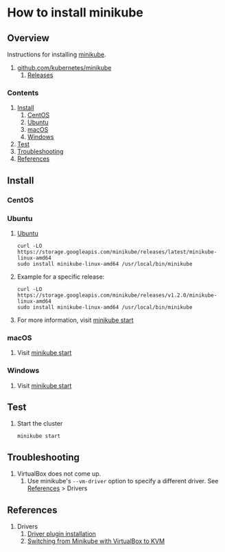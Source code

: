 # How to install minikube

## Overview

Instructions for installing [minikube](https://kubernetes.io/docs/tasks/tools/install-minikube/).

1. [github.com/kubernetes/minikube](https://github.com/kubernetes/minikube)
    1. [Releases](https://github.com/kubernetes/minikube/releases)

### Contents

1. [Install](#install)
    1. [CentOS](#centos)
    1. [Ubuntu](#ubuntu)
    1. [macOS](#macos)
    1. [Windows](#windows)
1. [Test](#test)
1. [Troubleshooting](#troubleshooting)
1. [References](#references)

## Install

### CentOS

### Ubuntu

1. [Ubuntu](https://kubernetes.io/docs/tasks/tools/install-minikube/#linux)

    ```console
    curl -LO https://storage.googleapis.com/minikube/releases/latest/minikube-linux-amd64
    sudo install minikube-linux-amd64 /usr/local/bin/minikube
    ```

1. Example for a specific release:

    ```console
    curl -LO https://storage.googleapis.com/minikube/releases/v1.2.0/minikube-linux-amd64
    sudo install minikube-linux-amd64 /usr/local/bin/minikube
    ```

1. For more information, visit [minikube start](https://minikube.sigs.k8s.io/docs/start/)

### macOS

1. Visit [minikube start](https://minikube.sigs.k8s.io/docs/start/)

### Windows

1. Visit [minikube start](https://minikube.sigs.k8s.io/docs/start/)

## Test

1. Start the cluster

    ```console
    minikube start
    ```

## Troubleshooting

1. VirtualBox does not come up.
    1. Use minikube's `--vm-driver` option to specify a different driver.
       See [References](#references) > Drivers

## References

1. Drivers
    1. [Driver plugin installation](https://github.com/kubernetes/minikube/blob/master/docs/drivers.md)
    1. [Switching from Minikube with VirtualBox to KVM](https://medium.com/@nieldw/switching-from-minikube-with-virtualbox-to-kvm-2f742db704c9)
